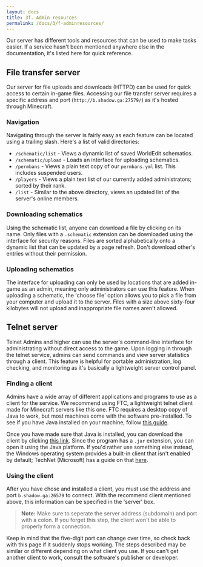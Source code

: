 ```yaml
---
layout: docs
title: 3f. Admin resources
permalink: /docs/3/f-adminresources/
---
```

Our server has different tools and resources that can be used to make tasks easier.
If a service hasn't been mentioned anywhere else in the documentation, it's listed here for quick reference.

## File transfer server
Our server for file uploads and downloads (HTTPD) can be used for quick access to certain in-game files.
Accessing our file transfer server requires a specific address and port (`http://b.shadow.ga:27579/`) as it's hosted through Minecraft.

### Navigation
Navigating through the server is fairly easy as each feature can be located using a trailing slash.
Here's a list of valid directories:
 - `/schematic/list` - Views a dynamic list of saved WorldEdit schematics.
 - `/schematic/upload` - Loads an interface for uploading schematics.
 - `/permbans` - Views a plain text copy of our `permbans.yml` list. This includes suspended users.
 - `/players` - Views a plain text list of our currently added administrators; sorted by their rank.
 - `/list` - Similar to the above directory, views an updated list of the server's online members.
 
### Downloading schematics
Using the schematic list, anyone can download a file by clicking on its name.
Only files with a `.schematic` extension can be downloaded using the interface for security reasons.
Files are sorted alphabetically onto a dynamic list that can be updated by a page refresh.
Don't download other's entries without their permission.

### Uploading schematics
The interface for uploading can only be used by locations that are added in-game as an admin, meaning only administrators can use this feature.
When uploading a schematic, the 'choose file' option allows you to pick a file from your computer and upload it to the server.
Files with a size above sixty-four kilobytes will not upload and inappropriate file names aren't allowed.

## Telnet server
Telnet Admins and higher can use the server's command-line interface for administrating without direct access to the game.
Upon logging in through the telnet service, admins can send commands and view server statistics through a client.
This feature is helpful for portable administration, log checking, and monitoring as it's basically a lightweight server control panel.

### Finding a client
Admins have a wide array of different applications and programs to use as a client for the service.
We recommend using FTC, a lightweight telnet client made for Minecraft servers like this one.
FTC requires a desktop copy of Java to work, but most machines come with the software pre-installed.
To see if you have Java installed on your machine, follow [this guide](https://www.java.com/en/download/help/version_manual.xml).

Once you have made sure that Java is installed, you can download the client by clicking [this link](https://git.io/v7kJw).
Since the program has a `.jar` extension, you can open it using the Java platform.
If you'd rather use something else instead, the Windows operating system provides a built-in client that isn't enabled by default; TechNet (Microsoft) has a guide on that [here](https://technet.microsoft.com/en-us/library/cc771275).

### Using the client
After you have chose and installed a client, you must use the address and port `b.shadow.ga:26579` to connect.
With the recommend client mentioned above, this information can be specified in the 'server' box.
> **Note:** Make sure to seperate the server address (subdomain) and port with a colon. If you forget this step, the client won't be able to properly form a connection.

Keep in mind that the five-digit port can change over time, so check back with this page if it suddenly stops working.
The steps described may be similar or different depending on what client you use.
If you can't get another client to work, consult the software's publisher or developer.
